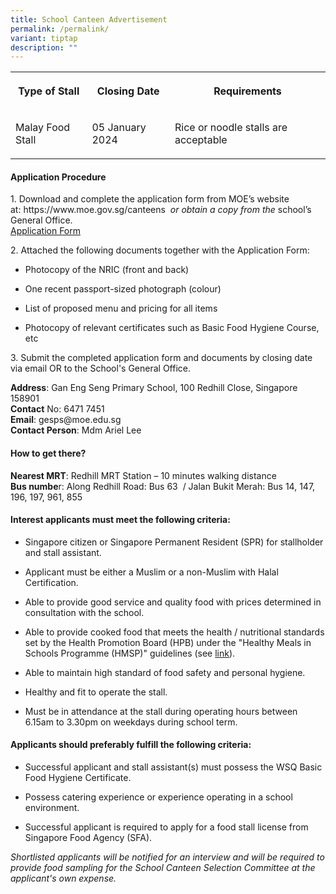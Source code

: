 ```yaml
---
title: School Canteen Advertisement
permalink: /permalink/
variant: tiptap
description: ""
---
```

<table><tbody><tr><th rowspan="1" colspan="1"><p>Type of Stall</p></th><th rowspan="1" colspan="1"><p>Closing Date</p></th><th rowspan="1" colspan="1"><p>Requirements</p></th></tr><tr><td rowspan="1" colspan="1"><p>Malay Food Stall</p></td><td rowspan="1" colspan="1"><p>05 January 2024</p></td><td rowspan="1" colspan="1"><p>Rice or noodle stalls are acceptable</p></td></tr></tbody></table><p></p><h4><strong>Application Procedure</strong></h4><p></p><p>1. Download and complete the application form from MOE’s website at:&nbsp;<a rel="noopener noreferrer nofollow" target="_blank">https://www.moe.gov.sg/canteens</a> <em>&nbsp;or obtain a copy from the&nbsp;</em>school’s General Office.<br><a href="/files/Canteen_Stall_Application_Form.pdf" rel="noopener noreferrer nofollow" target="_blank">Application Form</a></p><p></p><p>2. Attached the following documents together with the Application Form:</p><ul data-tight="true" class="tight"><li><p>Photocopy of the NRIC (front and back)</p></li><li><p>One recent passport-sized photograph (colour)</p></li><li><p>List of proposed menu and pricing for all items</p></li><li><p>Photocopy of relevant certificates such as Basic Food Hygiene Course, etc</p></li></ul><p></p><p>3. Submit the completed application form and documents by closing date via email OR to the School's General Office.</p><p></p><p><strong>Address</strong>: Gan Eng Seng Primary School, 100 Redhill Close, Singapore 158901<br><strong>Contact</strong> No: 6471 7451<br><strong>Email</strong>: <a rel="noopener noreferrer nofollow" target="_blank">gesps@moe.edu.sg</a><br><strong>Contact Person</strong>: Mdm Ariel Lee</p><p></p><h4><strong>How to get there?</strong></h4><p><strong>Nearest MRT</strong>: Redhill MRT Station – 10 minutes walking distance<br><strong>Bus numbe</strong>r: Along Redhill Road: Bus 63&nbsp; / Jalan Bukit Merah: Bus 14, 147, 196, 197, 961, 855</p><p></p><h4><strong>Interest applicants must meet the following criteria:</strong></h4><ul data-tight="true" class="tight"><li><p>Singapore citizen or Singapore Permanent Resident (SPR) for stallholder and stall assistant.</p></li><li><p>Applicant must be either a Muslim or a non-Muslim with Halal Certification.</p></li><li><p>Able to provide good service and quality food with prices determined in consultation with the school.</p></li><li><p>Able to provide cooked food that meets the health / nutritional standards set by the Health Promotion Board (HPB) under the "Healthy Meals in Schools Programme (HMSP)" guidelines (see <a href="https://www.hpb.gov.sg/schools/school-programmes/healthy-meals-in-schools-programme" rel="noopener noreferrer nofollow" target="_blank">link</a>).</p></li><li><p>Able to maintain high standard of food safety and personal hygiene.</p></li><li><p>Healthy and fit to operate the stall.</p></li><li><p>Must be in attendance at the stall during operating hours between 6.15am to 3.30pm on weekdays during school term.</p></li></ul><p></p><h4><strong>Applicants should preferably fulfill the following criteria:</strong></h4><ul data-tight="true" class="tight"><li><p>Successful applicant and stall assistant(s) must possess the WSQ Basic Food Hygiene Certificate.</p></li><li><p>Possess catering experience or experience operating in a school environment.</p></li><li><p>Successful applicant is required to apply for a food stall license from Singapore Food Agency (SFA).</p></li></ul><p></p><p><em>Shortlisted applicants will be notified for an interview and will be required to provide food sampling for the School Canteen Selection Committee at the applicant's own expense.</em></p>